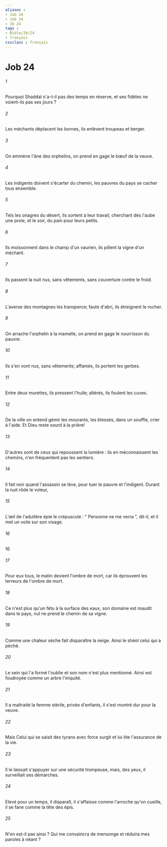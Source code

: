 ```yaml
---
aliases : 
- Job 24
- Job 24
- Jb 24
tags : 
- Bible/Jb/24
- français
cssclass : français
---
```


# Job 24

###### 1
Pourquoi Shaddaï n'a-t-il pas des temps en réserve, et ses fidèles ne voient-ils pas ses jours ? 
###### 2
Les méchants déplacent les bornes, ils enlèvent troupeau et berger. 
###### 3
On emmène l'âne des orphelins, on prend en gage le bœuf de la veuve. 
###### 4
Les indigents doivent s'écarter du chemin, les pauvres du pays se cacher tous ensemble. 
###### 5
Tels les onagres du désert, ils sortent à leur travail, cherchant dès l'aube une proie, et le soir, du pain pour leurs petits. 
###### 6
Ils moissonnent dans le champ d'un vaurien, ils pillent la vigne d'un méchant. 
###### 7
Ils passent la nuit nus, sans vêtements, sans couverture contre le froid. 
###### 8
L'averse des montagnes les transperce; faute d'abri, ils étreignent le rocher. 
###### 9
On arrache l'orphelin à la mamelle, on prend en gage le nourrisson du pauvre. 
###### 10
Ils s'en vont nus, sans vêtements; affamés, ils portent les gerbes. 
###### 11
Entre deux murettes, ils pressent l'huile; altérés, ils foulent les cuves. 
###### 12
De la ville on entend gémir les mourants, les blessés, dans un souffle, crier à l'aide. Et Dieu reste sourd à la prière! 
###### 13
D'autres sont de ceux qui repoussent la lumière : ils en méconnaissent les chemins, n'en fréquentent pas les sentiers. 
###### 14
Il fait noir quand l'assassin se lève, pour tuer le pauvre et l'indigent. Durant la nuit rôde le voleur, 
###### 15
L'œil de l'adultère épie le crépuscule : " Personne ne me verra ", dit-il, et il met un voile sur son visage. 
###### 16
16
###### 17
Pour eux tous, le matin devient l'ombre de mort, car ils éprouvent les terreurs de l'ombre de mort. 
###### 18
Ce n'est plus qu'un fétu à la surface des eaux, son domaine est maudit dans le pays, nul ne prend le chemin de sa vigne.
###### 19
Comme une chaleur sèche fait disparaître la neige. Ainsi le shéol celui qui a péché.
###### 20
Le sein qui l'a formé l'oublie et son nom n'est plus mentionné. Ainsi est foudroyée comme un arbre l'iniquité.
###### 21
Il a maltraité la femme stérile, privée d'enfants, il s'est montré dur pour la veuve.
###### 22
Mais Celui qui se saisit des tyrans avec force surgit et lui ôte l'assurance de la vie.
###### 23
Il le laissait s'appuyer sur une sécurité trompeuse, mais, des yeux, il surveillait ses démarches.
###### 24
Elevé pour un temps, il disparaît, il s'affaisse comme l'arroche qu'on cueille, il se fane comme la tête des épis.
###### 25
N'en est-il pas ainsi ? Qui me convaincra de mensonge et réduira mes paroles à néant ? 
